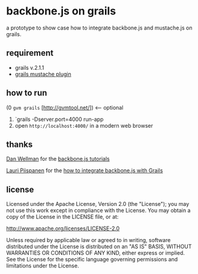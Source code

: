 backbone.js on grails
=====================

a prototype to show case how to integrate backbone.js and mustache.js on grails.

requirement
-----------

* grails v.2.1.1
* [grails mustache plugin](https://github.com/edvinasbartkus/grails-mustache)

how to run
----------
(0 `gvm grails` [http://gvmtool.net/]) <-- optional
1. `grails -Dserver.port=4000 run-app
2. open `http://localhost:4000/` in a modern web browser

thanks
------

[Dan Wellman](http://www.danwellman.co.uk/) for the [backbone.js tutorials](
http://net.tutsplus.com/sessions/build-a-contacts-manager-using-backbone-js/)

[Lauri Piispanen](https://github.com/lauripiispanen) for the [how to
integrate backbone.js with Grails](http://lauripiispanen.github.com/blog/2012/01/31/building-a-backend-for-backbone-dot-js-todos-example-with-grails-and-mongodb/)

license
-------

Licensed under the Apache License, Version 2.0 (the "License");
you may not use this work except in compliance with the License.
You may obtain a copy of the License in the LICENSE file, or at:

   http://www.apache.org/licenses/LICENSE-2.0

Unless required by applicable law or agreed to in writing, software
distributed under the License is distributed on an "AS IS" BASIS,
WITHOUT WARRANTIES OR CONDITIONS OF ANY KIND, either express or implied.
See the License for the specific language governing permissions and
limitations under the License.
